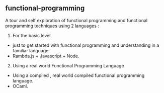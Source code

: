 ## functional-programming

A tour and self exploration of functional programming and functional programming
techniques using 2 languages :

1. For the basic level

- just to get started with functional programming and understanding in a familiar language:
- Rambda.js + Javascript + Node.

2. Using a real world Functional Programming Language

- Using a compiled , real world compiled functional programming language.
- OCaml.

